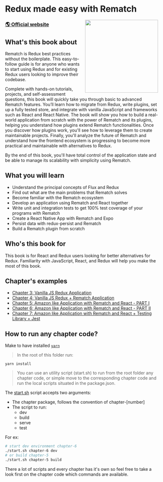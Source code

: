 # Redux made easy with **Rematch**

<a href="https://www.nodejsdesignpatterns.com"><img width="240" align="right" src="https://images-na.ssl-images-amazon.com/images/I/41FTChr4zyS._SX403_BO1,204,203,200_.jpg"></a>

### [🌎 Official website](https://rematchjs.org)

## What's this book about

Rematch is Redux best practices without the boilerplate. This easy-to-follow guide is for anyone who wants to start using Redux and for existing Redux users looking to improve their codebase.

Complete with hands-on tutorials, projects, and self-assessment questions, this book will quickly take you through basic to advanced Rematch features. You’ll learn how to migrate from Redux, write plugins, set up a fully tested store, and integrate with vanilla JavaScript and frameworks such as React and React Native. The book will show you how to build a real-world application from scratch with the power of Rematch and its plugins, helping you understand how plugins extend Rematch functionalities. Once you discover how plugins work, you'll see how to leverage them to create maintainable projects. Finally, you'll analyze the future of Rematch and understand how the frontend ecosystem is progressing to become more practical and maintainable with alternatives to Redux.

By the end of this book, you'll have total control of the application state and be able to manage its scalability with simplicity using Rematch.

## What you will learn
- Understand the principal concepts of Flux and Redux
- Find out what are the main problems that Rematch solves
- Become familiar with the Rematch ecosystem
- Develop an application using Rematch and React together
- Write unit and integration tests to get 100% test coverage of your programs with Rematch
- Create a React Native App with Rematch and Expo
- Persist data with redux-persist and Rematch
- Build a Rematch plugin from scratch

## Who's this book for
This book is for React and Redux users looking for better alternatives for Redux. Familiarity with JavaScript, React, and Redux will help you make the most of this book.

## Chapter's examples

- [Chapter 3: Vanilla JS Redux Application](/packages/chapter-3)
- [Chapter 4: Vanilla JS Redux + Rematch Application](/packages/chapter-4)
- [Chapter 5: Amazon like Application with Rematch and React - PART I](/packages/chapter-5)
- [Chapter 6: Amazon like Application with Rematch and React - PART II](/packages/chapter-6)
- [Chapter 7: Amazon like Application with Rematch and React + Testing Library + Jest](/packages/chapter-7)

## How to run any chapter code?

Make to have installed [`yarn`](https://classic.yarnpkg.com/lang/en/)
> In the root of this folder run:
```
yarn install
```

> You can use an utility script (start.sh) to run from the root folder any chapter code, or simple move to the corresponding chapter code and run the local scripts situated in the package.json.

The [start.sh](/start.sh) script accepts two arguments:
  - The chapter package, follows the convention of chapter-[number]
  - The script to run:
    - dev
    - build
    - serve
    - test

For ex:
```sh
# start dev environment chapter-6
./start.sh chapter-6 dev
# or build chapter-5
./start.sh chapter-5 build
```

There a lot of scripts and every chapter has it's own so feel free to take a look first on the chapter code which commands are available.